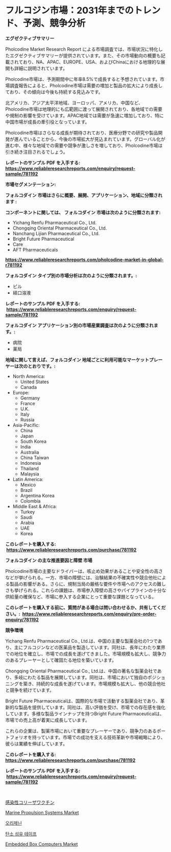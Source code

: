 <p><h1>フルコジン市場：2031年までのトレンド、予測、競争分析</h1></p><p><strong>エグゼクティブサマリー</strong></p>
<p><p>Pholcodine Market Research Report による市場調査では、市場状況に特化したエグゼクティブサマリーが提供されています。また、その市場動向の概要も記載されており、NA、APAC、EUROPE、USA、およびChinaにおける地理的な展開も詳細に説明されています。</p><p>Pholcodine市場は、予測期間中に年率8.5%で成長すると予想されています。市場調査報告によると、Pholcodine市場は需要の増加と製品の拡大により成長しており、その傾向は今後も持続する見込みです。</p><p>北アメリカ、アジア太平洋地域、ヨーロッパ、アメリカ、中国など、Pholcodine市場は地理的にも広範囲に渡って展開されており、各地域での需要や規制の影響を受けています。APAC地域では需要が急速に増加しており、特に中国市場が成長の牽引役となっています。</p><p>Pholcodine市場はさらなる成長が期待されており、医療分野での研究や製品開発が進んでいることから、今後の市場拡大が見込まれています。グローバル化が進む中、様々な地域での需要や競争が激しさを増しており、Pholcodine市場は引き続き注目されるでしょう。</p></p>
<p><strong>レポートのサンプル PDF を入手する: <a href="https://www.reliableresearchreports.com/enquiry/request-sample/781192">https://www.reliableresearchreports.com/enquiry/request-sample/781192</a></strong></p>
<p><strong>市場セグメンテーション:</strong></p>
<p><strong> フォルコダイン 市場はさらに概要、展開、アプリケーション、地域に分類されます :</strong></p>
<p><strong>コンポーネントに関しては、 フォルコダイン 市場は次のように分類されます: &nbsp;</strong></p>
<p><ul><li>Yichang Renfu Pharmaceutical Co., Ltd.</li><li>Chongqing Oriental Pharmaceutical Co., Ltd.</li><li>Nanchang Lijian Pharmaceutical Co., Ltd.</li><li>Bright Future Pharmaceutical</li><li>Care</li><li>AFT Pharmaceuticals</li></ul></p>
<p><strong><a href="https://www.reliableresearchreports.com/pholcodine-market-in-global-r781192">https://www.reliableresearchreports.com/pholcodine-market-in-global-r781192</a></strong></p>
<p><strong> フォルコダイン タイプ別の市場分析は次のように分類されます。:</strong></p>
<p><ul><li>ピル</li><li>経口溶液</li></ul></p>
<p><strong>レポートのサンプル PDF を入手する: &nbsp;<a href="https://www.reliableresearchreports.com/enquiry/request-sample/781192">https://www.reliableresearchreports.com/enquiry/request-sample/781192</a></strong></p>
<p><strong> フォルコダイン アプリケーション別の市場産業調査は次のように分類されます。:</strong></p>
<p><ul><li>病院</li><li>薬局</li></ul></p>
<p><strong>地域に関して言えば、フォルコダイン 地域ごとに利用可能なマーケットプレーヤーは次のとおりです。:</strong></p>
<p><ul>
    <li>
        North America:
        <ul>
            <li>United States</li>
            <li>Canada</li>
        </ul>
    </li>
    <li>
        Europe:
        <ul>
            <li>Germany</li>
            <li>France</li>
            <li>U.K.</li>
            <li>Italy</li>
            <li>Russia</li>
        </ul>
    </li>
    <li>
        Asia-Pacific:
        <ul>
            <li>China</li>
            <li>Japan</li>
            <li>South Korea</li>
            <li>India</li>
            <li>Australia</li>
            <li>China Taiwan</li>
            <li>Indonesia</li>
            <li>Thailand</li>
            <li>Malaysia</li>
        </ul>
    </li>
    <li>
        Latin America:
        <ul>
            <li>Mexico</li>
            <li>Brazil</li>
            <li>Argentina Korea</li>
            <li>Colombia</li>
        </ul>
    </li>
    <li>
        Middle East & Africa:
        <ul>
            <li>Turkey</li>
            <li>Saudi</li>
            <li>Arabia</li>
            <li>UAE</li>
            <li>Korea</li>
        </ul>
    </li>
    </ul></p>
<p><strong>このレポートを購入する: &nbsp;<a href="https://www.reliableresearchreports.com/purchase/781192">https://www.reliableresearchreports.com/purchase/781192</a></strong></p>
<p><strong>フォルコダイン の主な推進要因と障壁 市場</strong></p>
<p><p>Pholcodine市場の主要なドライバーは、咳止め効果があることや安全性の高さなどが挙げられる。一方、市場の障壁には、治験結果の不確実性や競合他社による製品の影響がある。さらに、規制当局の厳格な要件や市場へのアクセスの難しさも挙げられる。これらの課題は、市場参入障壁の高さやパイプラインの十分な供給量の確保など、市場に参入する企業にとって重要な課題となっている。</p></p>
<p><strong>このレポートを購入する前に、質問がある場合は問い合わせるか、共有してください。:&nbsp; <a href="https://www.reliableresearchreports.com/enquiry/pre-order-enquiry/781192">https://www.reliableresearchreports.com/enquiry/pre-order-enquiry/781192</a></strong></p>
<p><strong>競争環境</strong></p>
<p><p>Yichang Renfu Pharmaceutical Co., Ltd.は、中国の主要な製薬会社の1つであり、主にフルコジンなどの医薬品を製造しています。同社は、長年にわたり業界での地位を確立し、市場での成長を遂げてきました。市場規模も拡大し、競争力のあるプレーヤーとして確固たる地位を築いています。</p><p>Chongqing Oriental Pharmaceutical Co., Ltd.は、中国の著名な製薬会社であり、多岐にわたる製品を展開しています。同社は、市場において独自のポジショニングを築き、持続的な成長を遂げています。市場規模も拡大し、他の競合他社と競争を続けています。</p><p>Bright Future Pharmaceuticalは、国際的な市場で活動する製薬会社であり、革新的な製品を提供しています。同社は、高い評価を受け、市場での存在感を強化しています。多様な製品ラインナップを持つBright Future Pharmaceuticalは、市場での売上高が着実に成長しています。</p><p>これらの企業は、製薬市場において重要なプレーヤーであり、競争力のあるポートフォリオを持っています。市場での成功を支える技術革新や市場戦略により、彼らは業績を伸ばしています。</p></p>
<p><strong>このレポートを購入する: &nbsp; <a href="https://www.reliableresearchreports.com/purchase/781192">https://www.reliableresearchreports.com/purchase/781192</a></strong></p>
<p><strong>レポートのサンプル PDF を入手する: &nbsp;<a href="https://www.reliableresearchreports.com/enquiry/request-sample/781192">https://www.reliableresearchreports.com/enquiry/request-sample/781192</a></strong><strong></strong></p>
<p>&nbsp;</p>
<p><p><a href="https://github.com/ReyesKohler20231/Market-Research-Report-List-1/blob/main/286204633176.md">感染性コリーザワクチン</a></p><p><a href="https://github.com/gdfhhhj/Market-Research-Report-List-4/blob/main/marine-propulsion-systems-market.md">Marine Propulsion Systems Market</a></p><p><a href="https://github.com/sammyUltyylrich9067856/Market-Research-Report-List-1/blob/main/432145430484.md">오리제닌</a></p><p><a href="https://github.com/Elenrrera7685/Market-Research-Report-List-1/blob/main/757141130483.md">탄소 섬유 테이프</a></p><p><a href="https://github.com/RichRobinson5/Market-Research-Report-List-4/blob/main/embedded-box-computers-market.md">Embedded Box Computers Market</a></p></p>